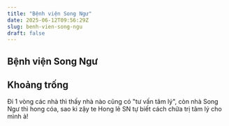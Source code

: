 ```yaml
---
title: "Bệnh viện Song Ngư"
date: 2025-06-12T09:56:29Z
slug: benh-vien-song-ngu
draft: false
---
```


## Bệnh viện Song Ngư

## Khoảng trống

Đi 1 vòng các nhà thì thấy nhà nào cũng có "tư vấn tâm lý", còn nhà Song Ngư thì hong cóa, sao ki zậy te  Hong lẽ SN tự biết cách chữa trị tâm lý cho mình à!